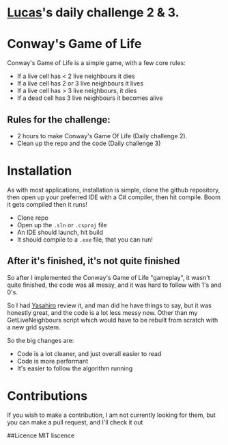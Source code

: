 # [Lucas](https://github.com/lucasstarsz)'s daily challenge 2 & 3.

# Conway's Game of Life

Conway's Game of Life is a simple game, with a few core rules:
- If a live cell has < 2 live neighbours it dies
- If a live cell has 2 or 3 live neighbours it lives
- If a live cell has > 3 live neighbours, it dies
- If a dead cell has 3 live neighbours it becomes alive

## Rules for the challenge: 
- 2 hours to make Conway's Game Of Life (Daily challenge 2).
- Clean up the repo and the code (Daily challenge 3)

# Installation
As with most applications, installation is simple, clone the github repository, then open up your preferred IDE with a C# compiler, then hit compile. Boom it gets compiled then it runs!
- Clone repo
- Open up the `.sln` or `.csproj` file
- An IDE should launch, hit build
- It should compile to a `.exe` file, that you can run!

## After it's finished, it's not quite finished

So after I implemented the Conway's Game of Life "gameplay", it wasn't quite finished, the code was all messy, and it was hard to follow with 1's and 0's.

So I had [Yasahiro](https://github.com/oliverbooth) review it, and man did he have things to say, but it was honestly great, and the code is a lot less messy now. Other than my GetLiveNeighbours script which would have to be rebuilt from scratch with a new grid system.

So the big changes are:
- Code is a lot cleaner, and just overall easier to read
- Code is more performant
- It's easier to follow the algorithm running


# Contributions
If you wish to make a contribution, I am not currently looking for them, but you can make a pull request, and I'll check it out

##Licence
MIT liscence
